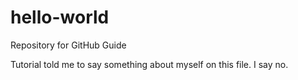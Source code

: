 # hello-world
Repository for GitHub Guide

Tutorial told me to say something about myself on this file.
I say no.
